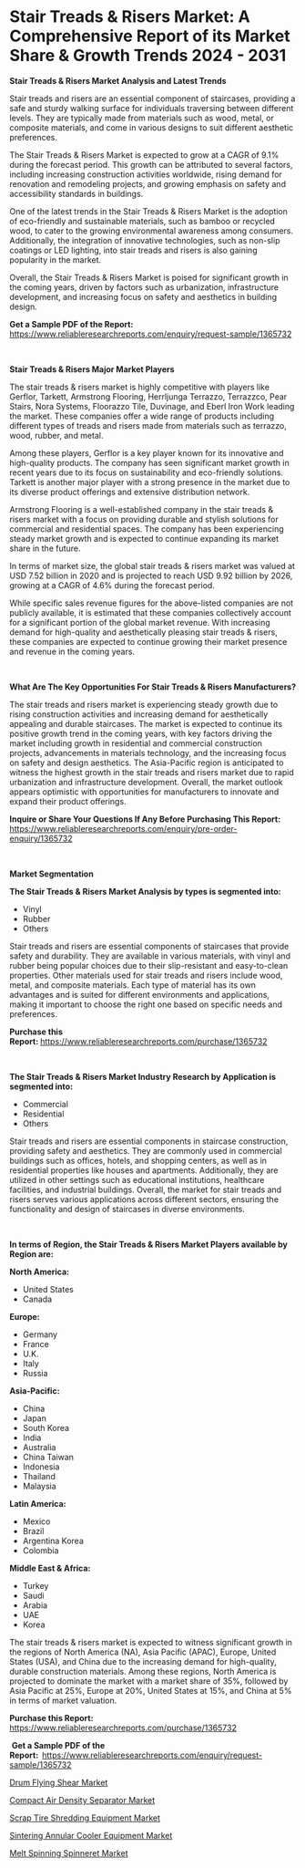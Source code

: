<p><h1>Stair Treads & Risers Market: A Comprehensive Report of its Market Share & Growth Trends 2024 - 2031</h1></p><p><strong>Stair Treads & Risers Market Analysis and Latest Trends</strong></p>
<p><p>Stair treads and risers are an essential component of staircases, providing a safe and sturdy walking surface for individuals traversing between different levels. They are typically made from materials such as wood, metal, or composite materials, and come in various designs to suit different aesthetic preferences.</p><p>The Stair Treads & Risers Market is expected to grow at a CAGR of 9.1% during the forecast period. This growth can be attributed to several factors, including increasing construction activities worldwide, rising demand for renovation and remodeling projects, and growing emphasis on safety and accessibility standards in buildings.</p><p>One of the latest trends in the Stair Treads & Risers Market is the adoption of eco-friendly and sustainable materials, such as bamboo or recycled wood, to cater to the growing environmental awareness among consumers. Additionally, the integration of innovative technologies, such as non-slip coatings or LED lighting, into stair treads and risers is also gaining popularity in the market.</p><p>Overall, the Stair Treads & Risers Market is poised for significant growth in the coming years, driven by factors such as urbanization, infrastructure development, and increasing focus on safety and aesthetics in building design.</p></p>
<p><strong>Get a Sample PDF of the Report:&nbsp;</strong> <a href="https://www.reliableresearchreports.com/enquiry/request-sample/1365732">https://www.reliableresearchreports.com/enquiry/request-sample/1365732</a></p>
<p>&nbsp;</p>
<p><strong>Stair Treads & Risers Major Market Players</strong></p>
<p><p>The stair treads & risers market is highly competitive with players like Gerflor, Tarkett, Armstrong Flooring, Herrljunga Terrazzo, Terrazzco, Pear Stairs, Nora Systems, Floorazzo Tile, Duvinage, and Eberl Iron Work leading the market. These companies offer a wide range of products including different types of treads and risers made from materials such as terrazzo, wood, rubber, and metal.</p><p>Among these players, Gerflor is a key player known for its innovative and high-quality products. The company has seen significant market growth in recent years due to its focus on sustainability and eco-friendly solutions. Tarkett is another major player with a strong presence in the market due to its diverse product offerings and extensive distribution network.</p><p>Armstrong Flooring is a well-established company in the stair treads & risers market with a focus on providing durable and stylish solutions for commercial and residential spaces. The company has been experiencing steady market growth and is expected to continue expanding its market share in the future.</p><p>In terms of market size, the global stair treads & risers market was valued at USD 7.52 billion in 2020 and is projected to reach USD 9.92 billion by 2026, growing at a CAGR of 4.6% during the forecast period.</p><p>While specific sales revenue figures for the above-listed companies are not publicly available, it is estimated that these companies collectively account for a significant portion of the global market revenue. With increasing demand for high-quality and aesthetically pleasing stair treads & risers, these companies are expected to continue growing their market presence and revenue in the coming years.</p></p>
<p>&nbsp;</p>
<p><strong>What Are The Key Opportunities For Stair Treads & Risers Manufacturers?</strong></p>
<p><p>The stair treads and risers market is experiencing steady growth due to rising construction activities and increasing demand for aesthetically appealing and durable staircases. The market is expected to continue its positive growth trend in the coming years, with key factors driving the market including growth in residential and commercial construction projects, advancements in materials technology, and the increasing focus on safety and design aesthetics. The Asia-Pacific region is anticipated to witness the highest growth in the stair treads and risers market due to rapid urbanization and infrastructure development. Overall, the market outlook appears optimistic with opportunities for manufacturers to innovate and expand their product offerings.</p></p>
<p><strong>Inquire or Share Your Questions If Any Before Purchasing This Report:</strong> <a href="https://www.reliableresearchreports.com/enquiry/pre-order-enquiry/1365732">https://www.reliableresearchreports.com/enquiry/pre-order-enquiry/1365732</a></p>
<p>&nbsp;</p>
<p><strong>Market Segmentation</strong></p>
<p><strong>The Stair Treads & Risers Market Analysis by types is segmented into:</strong></p>
<p><ul><li>Vinyl</li><li>Rubber</li><li>Others</li></ul></p>
<p><p>Stair treads and risers are essential components of staircases that provide safety and durability. They are available in various materials, with vinyl and rubber being popular choices due to their slip-resistant and easy-to-clean properties. Other materials used for stair treads and risers include wood, metal, and composite materials. Each type of material has its own advantages and is suited for different environments and applications, making it important to choose the right one based on specific needs and preferences.</p></p>
<p><strong>Purchase this Report:&nbsp;</strong><a href="https://www.reliableresearchreports.com/purchase/1365732">https://www.reliableresearchreports.com/purchase/1365732</a></p>
<p>&nbsp;</p>
<p><strong>The Stair Treads & Risers Market Industry Research by Application is segmented into:</strong></p>
<p><ul><li>Commercial</li><li>Residential</li><li>Others</li></ul></p>
<p><p>Stair treads and risers are essential components in staircase construction, providing safety and aesthetics. They are commonly used in commercial buildings such as offices, hotels, and shopping centers, as well as in residential properties like houses and apartments. Additionally, they are utilized in other settings such as educational institutions, healthcare facilities, and industrial buildings. Overall, the market for stair treads and risers serves various applications across different sectors, ensuring the functionality and design of staircases in diverse environments.</p></p>
<p>&nbsp;</p>
<p><strong>In terms of Region, the Stair Treads & Risers Market Players available by Region are:</strong></p>
<p>
    <p> <strong> North America: </strong>
        <ul>
            <li>United States</li>
            <li>Canada</li>
        </ul>
        </p> 
    <p> <strong> Europe: </strong>
        <ul>
            <li>Germany</li>
            <li>France</li>
            <li>U.K.</li>
            <li>Italy</li>
            <li>Russia</li>
        </ul>
        </p> 
    <p> <strong> Asia-Pacific: </strong>
        <ul>
            <li>China</li>
            <li>Japan</li>
            <li>South Korea</li>
            <li>India</li>
            <li>Australia</li>
            <li>China Taiwan</li>
            <li>Indonesia</li>
            <li>Thailand</li>
            <li>Malaysia</li>
        </ul>
        </p> 
    <p> <strong> Latin America: </strong>
        <ul>
            <li>Mexico</li>
            <li>Brazil</li>
            <li>Argentina Korea</li>
            <li>Colombia</li>
        </ul>
        </p> 
    <p> <strong> Middle East & Africa: </strong>
        <ul>
            <li>Turkey</li>
            <li>Saudi</li>
            <li>Arabia</li>
            <li>UAE</li>
            <li>Korea</li>
        </ul>
    </p>
    </p>
<p><p>The stair treads & risers market is expected to witness significant growth in the regions of North America (NA), Asia Pacific (APAC), Europe, United States (USA), and China due to the increasing demand for high-quality, durable construction materials. Among these regions, North America is projected to dominate the market with a market share of 35%, followed by Asia Pacific at 25%, Europe at 20%, United States at 15%, and China at 5% in terms of market valuation.</p></p>
<p><strong>Purchase this Report: </strong><a href="https://www.reliableresearchreports.com/purchase/1365732">https://www.reliableresearchreports.com/purchase/1365732</a></p>
<p>&nbsp;<strong>Get a Sample PDF of the Report:&nbsp;&nbsp;</strong><a href="https://www.reliableresearchreports.com/enquiry/request-sample/1365732">https://www.reliableresearchreports.com/enquiry/request-sample/1365732</a></p>
<p><strong></strong></p>
<p><p><a href="https://medium.com/p/c28dbaea2174/edit">Drum Flying Shear Market</a></p><p><a href="https://medium.com/p/3f3fc45b96ae/edit">Compact Air Density Separator Market</a></p><p><a href="https://medium.com/p/1e087f81ed4a/edit">Scrap Tire Shredding Equipment Market</a></p><p><a href="https://medium.com/p/47ed45870d07/edit">Sintering Annular Cooler Equipment Market</a></p><p><a href="https://medium.com/p/c0506d2087b6/edit">Melt Spinning Spinneret Market</a></p></p>